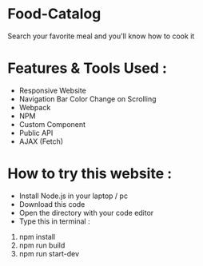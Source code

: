 # Food-Catalog
Search your favorite meal and you'll know how to cook it

# Features & Tools Used :

- Responsive Website
- Navigation Bar Color Change on Scrolling
- Webpack
- NPM
- Custom Component
- Public API
- AJAX (Fetch)

# How to try this website :

- Install Node.js in your laptop / pc
- Download this code
- Open the directory with your code editor
- Type this in terminal : 
1. npm install
2. npm run build
3. npm run start-dev

